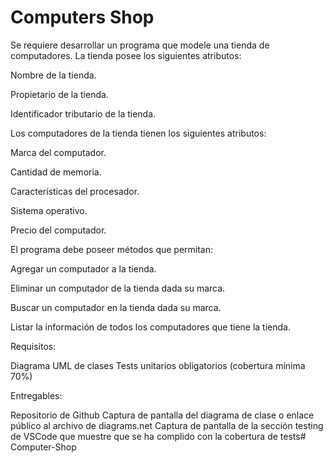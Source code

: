# Computers Shop

Se requiere desarrollar un programa que modele una tienda de computadores. La tienda posee los siguientes atributos:


Nombre de la tienda.

Propietario de la tienda.

Identificador tributario de la tienda.

Los computadores de la tienda tienen los siguientes atributos:

Marca del computador.

Cantidad de memoria.

Características del procesador.

Sistema operativo.

Precio del computador.

El programa debe poseer métodos que permitan:

Agregar un computador a la tienda.

Eliminar un computador de la tienda dada su marca.

Buscar un computador en la tienda dada su marca.

Listar la información de todos los computadores que tiene la tienda.

Requisitos:

Diagrama UML de clases
Tests unitarios obligatorios (cobertura mínima 70%)

Entregables:

Repositorio de Github
Captura de pantalla del diagrama de clase o enlace público al archivo de diagrams.net
Captura de pantalla de la sección testing de VSCode que muestre que se ha complido con la cobertura de tests# Computer-Shop
